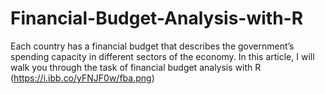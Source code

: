 # Financial-Budget-Analysis-with-R
Each country has a financial budget that describes the government’s spending capacity in different sectors of the economy. In this article, I will walk you through the task of financial budget analysis with R
(https://i.ibb.co/yFNJF0w/fba.png)
